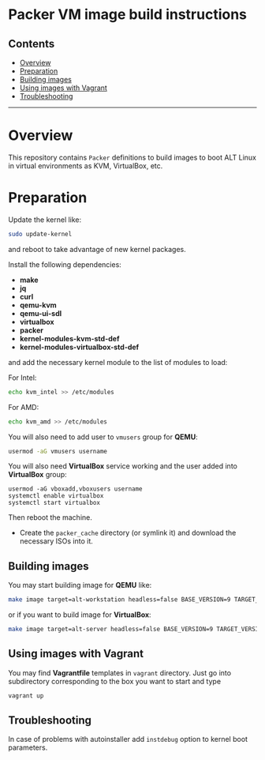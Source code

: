 # Packer VM image build instructions

## Contents

* [Overview](#overview)
* [Preparation](#preparation)
* [Building images](#building-images)
* [Using images with Vagrant](#using-images-with-vagrant)
* [Troubleshooting](#troubleshooting)

* * *


# Overview

This  repository contains `Packer` definitions to build images to boot
ALT Linux in virtual environments as KVM, VirtualBox, etc.

# Preparation

Update the kernel like:

```sh
sudo update-kernel
```

and reboot to take advantage of new kernel packages.

Install the following dependencies:

* **make**
* **jq**
* **curl**
* **qemu-kvm**
* **qemu-ui-sdl**
* **virtualbox**
* **packer**
* **kernel-modules-kvm-std-def**
* **kernel-modules-virtualbox-std-def**

and add the necessary kernel module to the list of modules to load:

For Intel:

```sh
echo kvm_intel >> /etc/modules
```

For AMD:

```sh
echo kvm_amd >> /etc/modules
```

You will also need to add user to `vmusers` group for **QEMU**:

```sh
usermod -aG vmusers username
```

You will also need **VirtualBox** service working and the user added
into **VirtualBox** group:

```
usermod -aG vboxadd,vboxusers username
systemctl enable virtualbox
systemctl start virtualbox
```

Then reboot the machine.

* Create the `packer_cache` directory (or symlink it) and download the
necessary ISOs into it.

## Building images

You may start building image for **QEMU** like:

```sh
make image target=alt-workstation headless=false BASE_VERSION=9 TARGET_VERSION=9 VM_TYPE=qemu
```

or if you want to build image for **VirtualBox**:

```sh
make image target=alt-server headless=false BASE_VERSION=9 TARGET_VERSION=9 VM_TYPE=vbox
```


## Using images with Vagrant

You may find **Vagrantfile** templates in `vagrant` directory. Just go
into subdirectory corresponding to the box you want to start and type

```sh
vagrant up
```


## Troubleshooting

In case of problems with autoinstaller add `instdebug` option to
kernel boot parameters.


